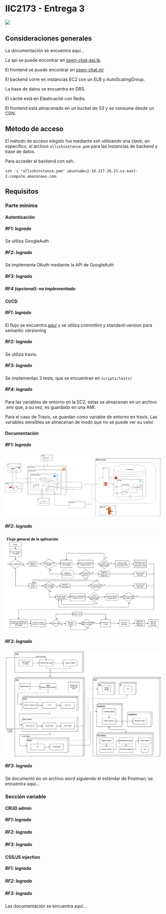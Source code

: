 # IIC2173 - Entrega 3

![](https://travis-ci.org/Pudindin/aux-iic2173-proyecto-semestral-grupo20.svg?branch=master)

## Consideraciones generales
La documentación se encuentra aquí...

La api se puede encontrar en [open-chat-api.tk](https://open-chat-api.tk).

El frontend se puede encontrar en [open-chat.ml](https://open-chat.ml).

El backend corre en instancias EC2 con un ELB y AutoScalingGroup.

La base de datos se encuentra en DRS.

El caché está en Elasticaché con Redis.

El frontend está almacenado en un bucket de S3 y se consume desde un CDN.


## Método de acceso
El método de acceso elegido fue mediante ssh utilizando una clave, en específico, el archivo ```allsshinstance.pem``` para las instancias de backend y base de datos.

Para acceder al backend con ssh:

`ssh -i "allsshinstance.pem" ubuntu@ec2-18-217-26-21.us-east-2.compute.amazonaws.com`.


## Requisitos

### Parte mínima

#### Autenticación

##### RF1: logrado
Se utiliza GoogleAuth

##### RF2: logrado
Se implementa OAuth mediante la API de GoogleAuth

##### RF3: logrado


##### RF4 (opcional): no implementado

#### CI/CD

##### RF1: logrado
El flujo se encuentra [aquí](https://github.com/IIC3745-2020-2/grupo07/blob/master/docs/FlujoCICD.png) y se utiliza commitlint y standard-version para semantic versioning

##### RF2: logrado
Se utiliza travis.

##### RF3: logrado
Se implementan 3 tests, que se encuentran en `scripts/tests/`

##### RF4: logrado
Para las variables de entorno en la EC2, estas se almacenan en un archivo .env que, a su vez, es guardado en una AMI.

Para el caso de Travis, se guardan como variable de entorno en travis. Las variables sensibles se almacenan de modo que no se puede ver su valor.

#### Documentación

##### RF1: logrado
![](docs/ComponentesAppE2.png)

##### RF2: logrado
![](docs/FlujoApp.png)

##### RF3: logrado
![](docs/FlujoCICD.png)

##### RF3: logrado
Se documentó en un archivo word siguiendo el estándar de Postman; se encuentra aquí...


### Sección variable

#### CRUD admin

##### RF1: logrado

##### RF2: logrado

##### RF3: logrado

#### CSS/JS injection

##### RF1: logrado

##### RF2: logrado

##### RF3: logrado
Las documentación se encuentra aquí...

